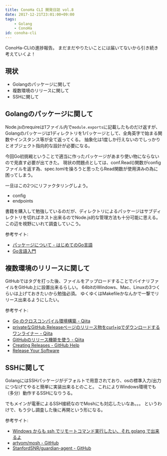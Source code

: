 ```yaml
---
title: ConoHa CLI 開発日誌 vol.8
date: 2017-12-21T23:01:00+09:00
tags:
    - Golang
    - ConoHa
id: conoha-cli
---
```


ConoHa-CLIの進捗報告。
まだまだやりたいことには届いてないから引き続き考えていくよ！

## 現状

- Golangのパッケージに関して
- 複数環境のリリースに関して
- SSHに関して

<!-- more -->

## Golangのパッケージに関して

Node.jsのrequireは1ファイル内で`module.exports`に記載したものだけ返すが、
Golangのパッケージは1ディレクトリを1パッケージとして、全角英字で始まる関数やインスタンス等が全て返ってくる。
抽象化は1度しか行えないのでしっかりとオブジェクト指向的な設計が必要になる。

今回Go初挑戦ということで適当に作ったパッケージがあまり使い物にならないので見直す必要が出てきた。
現状の問題点としては、conf.Read()関数がconfigファイルを返す為、spec.tomlを操ろうと思ったらRead関数が使用済みの為に困ってしまう。

一旦はこの2つにリファクタリングしよう。

- config
- endpoints

書籍を購入して勉強しているのだが、ディレクトリによるパッケージはサブディレクトリを切ればネスト出来るのでNode.js的な管理方法も十分可能に思える。
この辺を視野にいれて調査していこう。

参考サイト:

- [パッケージについて - はじめてのGo言語](http://cuto.unirita.co.jp/gostudy/post/go-package/)
- [Go言語入門](https://www.amazon.co.jp/Go%E8%A8%80%E8%AA%9E%E5%85%A5%E9%96%80-%E9%A3%9B%E6%9D%BE-%E6%B8%85/dp/4865940413/ref=sr_1_12?ie=UTF8&qid=1513864570&sr=8-12&keywords=Go%E8%A8%80%E8%AA%9E)

## 複数環境のリリースに関して

GitHubではタグを打った後、ファイルをアップロードすることでバイナリファイルをGitHub上に設置出来るらしい。
64bitのWindows、Mac、Linuxの3つくらいは上げておきたいから勉強必須。
ゆくゆくはMakefileかなんかで一撃でリリース出来るようにしたい。

参考サイト:

- [Go のクロスコンパイル環境構築 - Qiita](https://qiita.com/Jxck_/items/02185f51162e92759ebe)
- [privateなGitHub Releaseページのリリース物をcurl+jqでダウンロードするワンライナー - Qiita](https://qiita.com/minamijoyo/items/0affb46414cb746438bc)
- [GitHubのリリース機能を使う - Qiita](https://qiita.com/todogzm/items/db9f5f2cedf976379f84)
- [Creating Releases - GitHub Help](https://help.github.com/articles/creating-releases/)
- [Release Your Software](https://github.com/blog/1547-release-your-software)

## SSHに関して

GolangにはSSHパッケージがデフォルトで用意されており、osの標準入力/出力につなげてやると簡単に実装出来るとのこと。
これによりWindows環境でも（多分）動作するSSHになりうる。

でもメインが電車によるSSH接続なのでMoshにも対応したいなあ。。。
というわけで、もう少し調査した後に再開という形になる。

参考サイト:

- [Windows からも ssh でリモートコマンド実行したい、それ golang で出来るよ](https://mattn.kaoriya.net/software/lang/go/20170111165324.htm)
- [artyom/mosh - GitHub](https://github.com/artyom/mosh)
- [StanfordSNR/guardian-agent - GitHub](https://github.com/StanfordSNR/guardian-agent)
